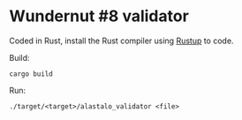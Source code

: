 # Wundernut #8 validator

Coded in Rust, install the Rust compiler using [Rustup](https://www.rustup.rs/) to code.

Build:

    cargo build

Run:

    ./target/<target>/alastalo_validator <file>

